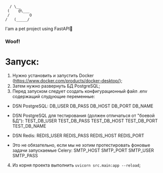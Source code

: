       / \__
     (    @\___
     /         O
    /   (_____/


I'am a pet project using FastAPI🐶
### Woof!

# Запуск:
1) Нужно установить и запустить Docker (https://www.docker.com/products/docker-desktop/);
2) Затем нужно развернуть БД PostgreSQL;
3) Перед запуском следует создать конфигурационный файл .env содержащий слудующие переменные:
- DSN PostgreSQL:
DB_USER
DB_PASS
DB_HOST
DB_PORT
DB_NAME

- DSN PostgreSQL для тестирования (должен отличаться от "боевой БД"):
TEST_DB_USER
TEST_DB_PASS
TEST_DB_HOST
TEST_DB_PORT
TEST_DB_NAME

- DSN Redis:
REDIS_USER
REDIS_PASS
REDIS_HOST
REDIS_PORT

- Это не обязательно, если мы не хотим протестировать фоновые задачи запускаемые Celery:
SMTP_HOST
SMTP_PORT
SMTP_USER
SMTP_PASS

4) Из корня проекта выполнить `uvicorn src.main:app --reload`;
